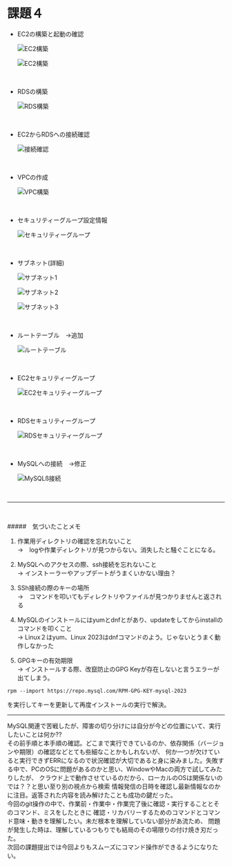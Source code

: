 # 課題４

* EC2の構築と起動の確認

   ![EC2構築](lecture-img/EC2-2.png )　
   
   ![EC2構築](lecture-img/EC2-start-2.png)
<br>

* RDSの構築

   ![RDS構築](lecture-img/RDS.png )
<br>

* EC2からRDSへの接続確認

   ![接続確認](lecture-img/EC2toRDSconect.png)
<br>

* VPCの作成

   ![VPC構築](lecture-img/NewVPC.png)
<br>

* セキュリティーグループ設定情報

   ![セキュリティーグループ](lecture-img/SecurityGroup.png)
<br>

* サブネット(詳細)

   ![サブネット1](lecture-img/subnet-1a.png) 
  
   ![サブネット2](lecture-img/subnet-1c.png)

   ![サブネット3](lecture-img/subnet-1d.png)
<br>

* ルートテーブル　→追加

   ![ルートテーブル](lecture-img/root-sub.png) 
<br>

* EC2セキュリティーグループ

   ![EC2セキュリティーグループ](lecture-img/SecurityGroup.png)
<br>

* RDSセキュリティーグループ

   ![RDSセキュリティーグループ](lecture-img/RDS-security.png)
<br>

* MySQLへの接続　→修正

   ![MySQLß接続](lecture-img/Mysql-EC2toRDS.png)
<br>

---

<br>

#####　気づいたことメモ
1. 作業用ディレクトリの確認を忘れないこと<br>
 →　logや作業ディレクトリが見つからない。消失したと騒ぐことになる。

1. MySQLへのアクセスの際、ssh接続を忘れないこと<br>
 → インストーラーやアップデートがうまくいかない理由？

1. SSh接続の際のキーの場所<br>
 →　コマンドを叩いてもディレクトリやファイルが見つかりませんと返される

1. MySQLのインストールにはyumとdnfとがあり、updateをしてからinstallのコマンドを叩くこと<br>
 → Linux２はyum、Linux 2023はdnfコマンドのよう。じゃないとうまく動作しなかった

1. GPGキーの有効期限<br>
→ インストールする際、改竄防止のGPG Keyが存在しないと言うエラーが出てしまう。
 
 ```
 rpm --import https://repo.mysql.com/RPM-GPG-KEY-mysql-2023
 ```
 を実行してキーを更新して再度インストールの実行で解決。

---

MySQL関連で苦戦したが、障害の切り分けには自分が今どの位置にいて、実行したいことは何か??<br>
その前手順と本手順の確認。どこまで実行できているのか、依存関係（バージョンや期限）の確認などとても些細なことかもしれないが、
何か一つが欠けていると実行できずERRになるので状況確認が大切であると身に染みました。失敗する中で、PCのOSに問題があるのかと思い、WindowやMacの両方で試してみたりしたが、
クラウド上で動作させているのだから、ローカルのOSは関係ないのでは？？と思い至り別の視点から検索
情報発信の日時を確認し最新情報なのかに注目。返答された内容を読み解けたことも成功の鍵だった。<br>
今回のgit操作の中で、作業前・作業中・作業完了後に確認・実行することとそのコマンド、ミスをしたときに
確認・リカバリーするためのコマンドとコマンド意味・動きを理解したい。未だ根本を理解していない部分があ流ため、
問題が発生した時は、理解しているつもりでも結局のその場限りの付け焼き刃だった。<br>
次回の課題提出では今回よりもスムーズにコマンド操作ができるようになりたい。